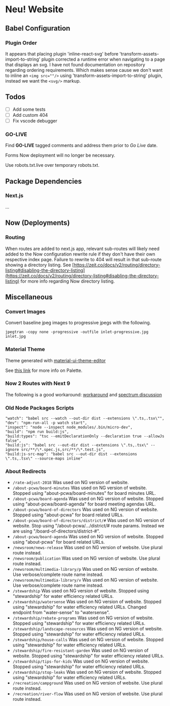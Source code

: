 # Neu! Website

## Babel Configuration

### Plugin Order

It appears that placing plugin 'inline-react-svg' before 'transform-assets-import-to-string' plugin corrected a runtime error when navigating to a page that displays an svg. I have not found documentation on repository regarding ordering requirements. Which makes sense cause we don't want to inline an `<img src=""/>` using 'transform-assets-import-to-string' plugin, instead we want the `<svg/>` markup.

## Todos

- [ ] Add some tests
- [ ] Add custom 404
- [ ] Fix vscode debugger

### GO-LIVE

Find **GO-LIVE** tagged comments and address them prior to _Go Live_ date.

Forms Now deployment will no longer be necessary.

Use robots.txt.live over temporary robots.txt.

## Package Dependencies

### Next.js

...

## Now (Deployments)

### Routing

When routes are added to next.js app, relevant sub-routes will likely need added to the Now configuration rewrite rule if they don't have their own respective index page. Failure to rewrite to 404 will result in that sub-route showing a directory listing. See [https://zeit.co/docs/v2/routing/directory-listing#disabling-the-directory-listing](https://zeit.co/docs/v2/routing/directory-listing#disabling-the-directory-listing) for more info regarding Now directory listing.

## Miscellaneous

### Convert Images

Convert baseline jpeg images to progressive jpegs with the following.

    jpegtran -copy none -progressive -outfile inlet-progressive.jpg inlet.jpg

### Material Theme

Theme generated with [material-ui-theme-editor](https://in-your-saas.github.io/material-ui-theme-editor/)

See [this link](https://material-ui.com/style/color/#official-color-tool) for more info on Palette.

### Now 2 Routes with Next 9

The following is a good workaround: [workaround](https://github.com/zeit/now-builders/issues/825)
and [spectrum discussion](https://spectrum.chat/zeit/now/custom-next-js-404-error-page-in-monorepo-deployment~fc329387-e24e-4d87-967c-a6672c6be46f)

### Old Node Packages Scripts

    "watch": "babel src --watch --out-dir dist --extensions \".ts,.tsx\"",
    "dev": "npm-run-all -p watch start",
    "inspect": "node --inspect node_modules/.bin/micro-dev",
    "build": "npm run build:js",
    "build:types": "tsc --emitDeclarationOnly --declaration true --allowJs false",
    "build:js": "babel src --out-dir dist --extensions \".ts,.tsx\" --ignore src/**/\*.spec.js,src/**/\*.test.js",
    "build:js-src-map": "babel src --out-dir dist --extensions \".ts,.tsx\" --source-maps inline"

### About Redirects

- `/rate-adjust-2018` Was used on NG version of website.
- `/about-pcwa/board-minutes` Was used on NG version of website. Stopped using "about-pcwa/board-minutes" for board minutes URL.
- `/about-pcwa/board-agenda` Was used on NG version of website. Stopped using "about-pcwa/board-agenda" for board meeting agendas URL.
- `/about-pcwa/board-of-directors` Was used on NG version of website. Stopped using "about-pcwa" for board related URLs.
- `/about-pcwa/board-of-directors/district/#` Was used on NG version of website. Stop using "/about-pcwa/.../district/# route params. Instead we are using "/board-of-directors/district-#".
- `/about-pcwa/board-agenda` Was used on NG version of website. Stopped using "about-pcwa" for board related URLs.
- `/newsroom/news-release` Was used on NG version of website. Use plural route instead.
- `/newsroom/publication` Was used on NG version of website. Use plural route instead.
- `/newsroom/multimedia-library/p` Was used on NG version of website. Use verbose/complete route name instead.
- `/newsroom/multimedia-library/v` Was used on NG version of website. Use verbose/complete route name instead.
- `/stewardship` Was used on NG version of website. Stopped using "stewardship" for water efficiency related URLs.
- `/stewardship/watersense` Was used on NG version of website. Stopped using "stewardship" for water efficiency related URLs. Changed endpoint from "water-sense" to "watersense".
- `/stewardship/rebate-programs` Was used on NG version of website. Stopped using "stewardship" for water efficiency related URLs.
- `/stewardship/landscape-resources` Was used on NG version of website. Stopped using "stewardship" for water efficiency related URLs.
- `/stewardship/house-calls` Was used on NG version of website. Stopped using "stewardship" for water efficiency related URLs.
- `/stewardship/fire-resistant-garden` Was used on NG version of website. Stopped using "stewardship" for water efficiency related URLs.
- `/stewardship/tips-for-kids` Was used on NG version of website. Stopped using "stewardship" for water efficiency related URLs.
- `/stewardship/stop-leaks` Was used on NG version of website. Stopped using "stewardship" for water efficiency related URLs.
- `/recreation/campground` Was used on NG version of website. Use plural route instead.
- `/recreation/river-flow` Was used on NG version of website. Use plural route instead.
